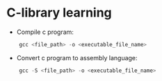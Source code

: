 # C-library learning

- Compile c program:
```c
    gcc <file_path> -o <executable_file_name>
```

- Convert c program to assembly language:

```c
    gcc -S <file_path> -o <executable_file_name>
```
